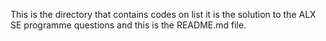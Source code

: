 This is the directory that contains codes on list 
it is the solution to the ALX SE programme questions 
and this is the README.md file.
